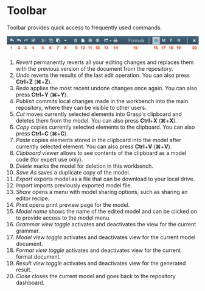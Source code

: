 # Toolbar

Toolbar provides quick access to frequently used commands.

![Toolbar](../img/Toolbar.png)

1. *Revert* permanently reverts all your editing changes and replaces them with the previous version of the document from the repository.
2. *Undo* reverts the results of the last edit operation. You can also press **Ctrl**+**Z** (**&#8984;**+**Z**).
3. *Redo* applies the most recent undone changes once again. You can also press **Ctrl**+**Y** (**&#8984;**+**Y**).
4. *Publish* commits local changes made in the workbench into the main repository, where they can be visible to other users.
5. *Cut* moves currently selected elements into Grasp's clipboard and deletes them from the model. You can also press **Ctrl**+**X** (**&#8984;**+**X**).
6. *Copy* copies currently selected elements to the clipboard. You can also press **Ctrl**+**C** (**&#8984;**+**C**).
7. *Paste* copies elements stored in the clipboard into the model after currently selected element. You can also press **Ctrl**+**V** (**&#8984;**+**V**).
8. *Clipboard viewer* allows to see contents of the clipboard as a model code (for expert use only).
9. *Delete* marks the model for deletion in this workbench.
10. *Save As* saves a duplicate copy of the model.
11. *Export* exports model as a file that can be download to your local drive.
12. *Import* imports previously exported model file.
13. *Share* opens a menu with model sharing options, such as sharing an editor recipe.
14. *Print* opens print preview page for the model.
15. *Model name* shows the name of the edited model and can be clicked on to provide access to the model menu.
16. *Grammar view toggle* activates and deactivates the view for the current grammar.
17. *Model view toggle* activates and deactivates view for the current model document.
18. *Format view toggle* activates and deactivates view for the current format document.
19. *Result view toggle* activates and deactivates view for the generated result.
20. *Close* closes the current model and goes back to the repository dashboard.

